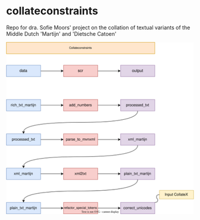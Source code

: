 # collateconstraints
Repo for dra. Sofie Moors' project on the collation of textual variants of the Middle Dutch 'Martijn' and 'Dietsche Catoen'

![flowchart](https://github.com/SofieMoors/collateconstraints/blob/main/flowchart.drawio.svg)
